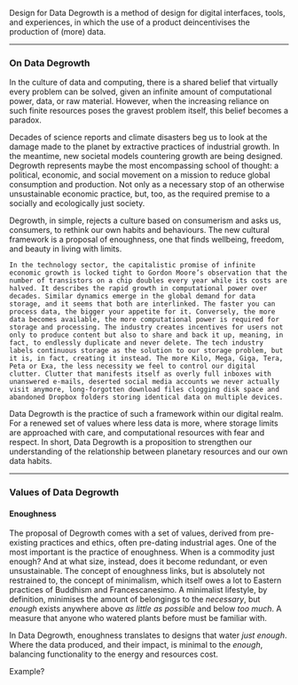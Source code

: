 Design for Data Degrowth is a method of design for digital interfaces, tools, and experiences, in which the use of a product deincentivises the production of (more) data.

---
### On Data Degrowth
In the culture of data and computing, there is a shared belief that virtually every problem can be solved, given an infinite amount of computational power, data, or raw material. However, when the increasing reliance on such finite resources poses the gravest problem itself, this belief becomes a paradox.

Decades of science reports and climate disasters beg us to look at the damage made to the planet by extractive practices of industrial growth. In the meantime, new societal models countering growth are being designed. Degrowth represents maybe the most encompassing school of thought: a political, economic, and social movement on a mission to reduce global consumption and production. Not only as a necessary stop of an otherwise unsustainable economic practice, but, too, as the required premise to a socially and ecologically just society.

Degrowth, in simple, rejects a culture based on consumerism and asks us, consumers, to rethink our own habits and behaviours. The new cultural framework is a proposal of enoughness, one that finds wellbeing, freedom, and beauty in living with limits.

	In the technology sector, the capitalistic promise of infinite economic growth is locked tight to Gordon Moore’s observation that the number of transistors on a chip doubles every year while its costs are halved. It describes the rapid growth in computational power over decades. Similar dynamics emerge in the global demand for data storage, and it seems that both are interlinked. The faster you can process data, the bigger your appetite for it. Conversely, the more data becomes available, the more computational power is required for storage and processing. The industry creates incentives for users not only to produce content but also to share and back it up, meaning, in fact, to endlessly duplicate and never delete. The tech industry labels continuous storage as the solution to our storage problem, but it is, in fact, creating it instead. The more Kilo, Mega, Giga, Tera, Peta or Exa, the less necessity we feel to control our digital clutter. Clutter that manifests itself as overly full inboxes with unanswered e-mails, deserted social media accounts we never actually visit anymore, long-forgotten download files clogging disk space and abandoned Dropbox folders storing identical data on multiple devices.

Data Degrowth is the practice of such a framework within our digital realm. For a renewed set of values where less data is more, where storage limits are approached with care, and computational resources with fear and respect. In short, Data Degrowth is a proposition to strengthen our understanding of the relationship between planetary resources and our own data habits.

---
### Values of Data Degrowth
#### Enoughness
The proposal of Degrowth comes with a set of values, derived from pre-existing practices and ethics, often pre-dating industrial ages. One of the most important is the practice of enoughness. When is a commodity just enough? And at what size, instead, does it become redundant, or even unsustainable. The concept of enoughness links, but is absolutely not restrained to, the concept of minimalism, which itself owes a lot to Eastern practices of Buddhism and Francescanesimo. A minimalist lifestyle, by definition, minimises the amount of belongings to the *necessary*, but *enough* exists anywhere above *as little as possible* and below *too much*. A measure that anyone who watered plants before must be familiar with.

In Data Degrowth, enoughness translates to designs that water *just enough*. Where the data produced, and their impact, is minimal to the *enough*, balancing functionality to the energy and resources cost.

Example?

